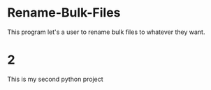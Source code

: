 # Rename-Bulk-Files

This program let's a user to rename bulk files to whatever they want.

# 2
This is my second python project
